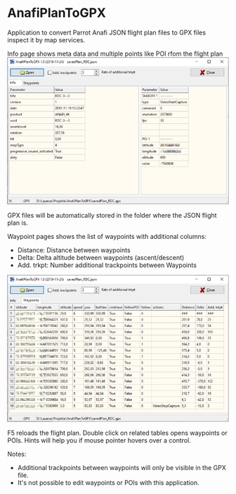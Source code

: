 # AnafiPlanToGPX
Application to convert Parrot Anafi JSON flight plan files to GPX files inspect it by map services.

Info page shows meta data and multiple points like POI rfom the flight plan
![Meta data](Metadata.png)

GPX files will be automatically stored in the folder where the JSON flight plan is.

Waypoint pages shows the list of waypoints with additional columns:
- Distance: Distance between waypoints
- Delta: Delta altitude between waypoints (ascent/descent)
- Add. trkpt: Number additional trackpoints between Waypoints

![Waypoints](WPTdata.png)

F5 reloads the flight plan. Double click on related tables opens waypoints or POIs.
Hints will help you if mouse pointer hovers over a control.

Notes: 
- Additional trackpoints between waypoints will only be visible in the GPX file.
- It's not possible to edit waypoints or POIs with this application.

